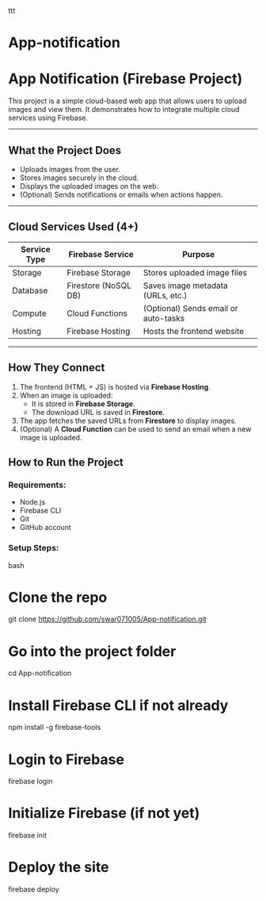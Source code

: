 ttt

# App-notification
# App Notification (Firebase Project)

This project is a simple cloud-based web app that allows users to upload images and view them. It demonstrates how to integrate multiple cloud services using Firebase.

---

##  What the Project Does

- Uploads images from the user.
- Stores images securely in the cloud.
- Displays the uploaded images on the web.
- (Optional) Sends notifications or emails when actions happen.

---

##  Cloud Services Used (4+)

| Service Type       | Firebase Service         | Purpose                                |
|--------------------|--------------------------|----------------------------------------|
| Storage            | Firebase Storage         | Stores uploaded image files            |
| Database           | Firestore (NoSQL DB)     | Saves image metadata (URLs, etc.)      |
| Compute            | Cloud Functions          | (Optional) Sends email or auto-tasks   |
| Hosting            | Firebase Hosting         | Hosts the frontend website             |

---

## How They Connect

1. The frontend (HTML + JS) is hosted via **Firebase Hosting**.
2. When an image is uploaded:
   - It is stored in **Firebase Storage**.
   - The download URL is saved in **Firestore**.
3. The app fetches the saved URLs from **Firestore** to display images.
4. (Optional) A **Cloud Function** can be used to send an email when a new image is uploaded.



##  How to Run the Project

### Requirements:
- Node.js
- Firebase CLI
- Git
- GitHub account

### Setup Steps:

bash
# Clone the repo
git clone https://github.com/swar071005/App-notification.git

# Go into the project folder
cd App-notification

# Install Firebase CLI if not already
npm install -g firebase-tools

# Login to Firebase
firebase login

# Initialize Firebase (if not yet)
firebase init

# Deploy the site
firebase deploy
